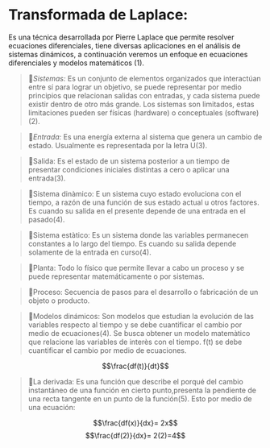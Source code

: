 # Transformada de Laplace: 
Es una técnica desarrollada por Pierre Laplace que permite resolver ecuaciones diferenciales, tiene diversas aplicaciones en el análisis de sistemas dinámicos,  a continuación veremos un enfoque en ecuaciones diferenciales y modelos matemáticos (1). 

>🔑*Sistemas:* Es un conjunto de elementos organizados que interactúan entre sí para lograr un objetivo, se puede representar por medio principios que relacionan salidas con entradas, y cada sistema puede existir dentro de otro más grande. Los sistemas son limitados, estas limitaciones pueden ser físicas (hardware) o conceptuales (software)(2).

>🔑*Entrada:* Es una energía externa al sistema que genera un cambio de estado. Usualmente es representada por la letra U(3).

>🔑Salida: Es el estado de un sistema posterior a un tiempo de presentar condiciones iniciales distintas a cero o aplicar una entrada(3). 

>🔑Sistema dinàmico: E un sistema cuyo estado evoluciona con el tiempo, a razón de una función de sus estado actual u otros factores. Es cuando su salida en el presente depende de una entrada en el pasado(4).

>🔑Sistema estàtico: Es un sistema donde las variables permanecen constantes a lo largo del tiempo. Es cuando su salida depende solamente de la entrada en curso(4). 

>🔑Planta: Todo lo físico que permite llevar a cabo un proceso y se puede representar matemáticamente o por sistemas. 

>🔑Proceso: Secuencia de pasos para el desarrollo o fabricación de un objeto o producto.

>🔑Modelos dinámicos: Son modelos que estudian la evolución de las variables 
respecto al tiempo y se debe cuantificar el cambio por medio de ecuaciones(4).
Se busca obtener un modelo matemàtico que relacione las variables de interès con el tiempo.
  f(t)
se debe cuantificar el cambio por medio de ecuaciones.

$$\frac{df(t)}{dt}$$
  
>🔑La derivada: Es una función que describe el porqué del cambio instantáneo de una función en cierto punto,presenta la pendiente de una recta tangente en un punto de la función(5). 
Esto por medio de una ecuación: 

$$\frac{df(x)}{dx}= 2x$$
$$\frac{df(2)}{dx}= 2(2)=4$$

